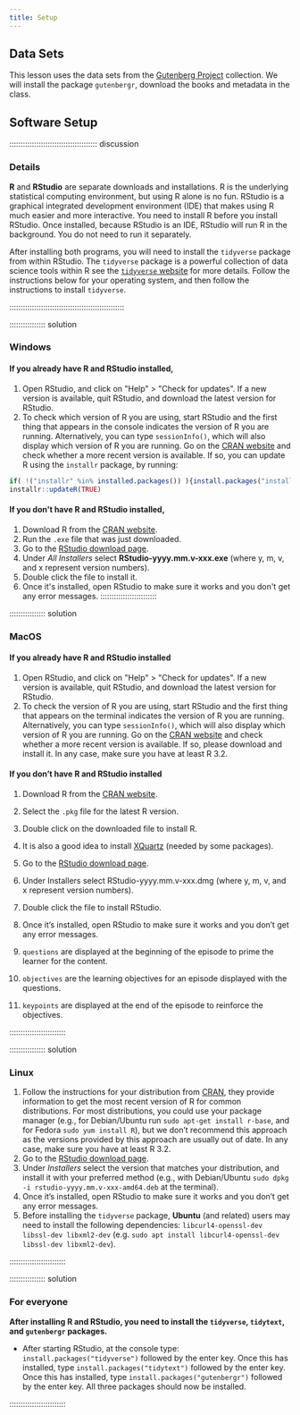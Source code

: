 ```yaml
---
title: Setup
---
```


## Data Sets

This lesson uses the data sets from the [Gutenberg Project](https://www.gutenberg.org/)
collection. We will install the package `gutenbergr`, download the books and metadata 
in the class. 


## Software Setup

::::::::::::::::::::::::::::::::::::::: discussion

### Details

**R** and **RStudio** are separate downloads and installations. R is the underlying 
statistical computing environment, but using R alone is no fun. RStudio is a 
graphical integrated development environment (IDE) that makes using R much easier 
and more interactive. You need to install R before you install RStudio. Once 
installed, because RStudio is an IDE, RStudio will run R in the background. 
You do not need to run it separately.

After installing both programs, you will need to install the `tidyverse` package 
from within RStudio. The `tidyverse` package is a powerful collection of data science 
tools within R see the [`tidyverse` website](https://www.tidyverse.org/) for more 
details. Follow the instructions below for your operating system, and then follow 
the instructions to install `tidyverse`.

:::::::::::::::::::::::::::::::::::::::::::::::::::

:::::::::::::::: solution

### Windows

#### If you already have R and RStudio installed,

1. Open RStudio, and click on "Help" > "Check for updates". If a new version is 
available, quit RStudio, and download the latest version for RStudio.
1. To check which version of R you are using, start RStudio and the first thing 
that appears in the console indicates the version of R you are running. 
Alternatively, you can type `sessionInfo()`, which will also display which 
version of R you are running. Go on the 
[CRAN website](https://cran.r-project.org/bin/windows/base/) and check whether 
a more recent version is available. If so, you can update R using the `installr` 
package, by running:  

```r
if( !("installr" %in% installed.packages()) ){install.packages("installr")}
installr::updateR(TRUE)
```
#### If you don't have R and RStudio installed,

1. Download R from the [CRAN website](http://cran.r-project.org/bin/windows/base/release.htm).
1. Run the `.exe` file that was just downloaded.
1. Go to the [RStudio download page](https://www.rstudio.com/products/rstudio/download/#download).
1. Under *All Installers* select **RStudio-yyyy.mm.v-xxx.exe** (where y, m, v, and x
represent version numbers).
1. Double click the file to install it.
1. Once it's installed, open RStudio to make sure it works and you don't get any error messages.
:::::::::::::::::::::::::

:::::::::::::::: solution

### MacOS

#### If you already have R and RStudio installed

1. Open RStudio, and click on "Help" > "Check for updates". If a new version is available, quit RStudio, and download the latest version for RStudio.
1. To check the version of R you are using, start RStudio and the first thing that appears on the terminal indicates the version of R you are running. Alternatively, you can type `sessionInfo()`, which will also display which version of R you are running. Go on the [CRAN website](https://cran.r-project.org/bin/macosx/) and check whether a more recent version is available. If so, please download and install it. In any case, make sure you have at least R 3.2.

#### If you don’t have R and RStudio installed

1. Download R from the [CRAN website](http://cran.r-project.org/bin/macosx/).
1. Select the `.pkg` file for the latest R version.
1. Double click on the downloaded file to install R.
1. It is also a good idea to install [XQuartz](https://www.xquartz.org/) (needed by some packages).
1. Go to the [RStudio download page](https://www.rstudio.com/products/rstudio/download/#download).
1. Under Installers select RStudio-yyyy.mm.v-xxx.dmg (where y, m, v, and x represent version numbers).
1. Double click the file to install RStudio.
1. Once it’s installed, open RStudio to make sure it works and you don’t get any error messages.


 1. `questions` are displayed at the beginning of the episode to prime the
    learner for the content.
 2. `objectives` are the learning objectives for an episode displayed with
    the questions.
 3. `keypoints` are displayed at the end of the episode to reinforce the
    objectives.

:::::::::::::::::::::::::


:::::::::::::::: solution

### Linux

1. Follow the instructions for your distribution from [CRAN](https://cloud.r-project.org/bin/linux), they provide information to get the most recent version of R for common distributions. For most distributions, you could use your package manager (e.g., for Debian/Ubuntu run `sudo apt-get install r-base`, and for Fedora `sudo yum install R`), but we don’t recommend this approach as the versions provided by this approach are usually out of date. In any case, make sure you have at least R 3.2.
1. Go to the [RStudio download page](https://www.rstudio.com/products/rstudio/download/#download).
1. Under *Installers* select the version that matches your distribution, and install it with your preferred method (e.g., with Debian/Ubuntu `sudo dpkg -i rstudio-yyyy.mm.v-xxx-amd64.deb` at the terminal).
1. Once it’s installed, open RStudio to make sure it works and you don’t get any error messages.
1. Before installing the `tidyverse` package, **Ubuntu** (and related) users may need to install the following dependencies: `libcurl4-openssl-dev libssl-dev libxml2-dev` (e.g. `sudo apt install libcurl4-openssl-dev libssl-dev libxml2-dev`).

:::::::::::::::::::::::::


:::::::::::::::: solution

### For everyone

**After installing R and RStudio, you need to install the `tidyverse`, `tidytext`, and `gutenbergr` packages.**

* After starting RStudio, at the console type: `install.packages("tidyverse")` followed by the enter key. Once this has installed, type `install.packages("tidytext")` followed by the enter key. Once this has installed, type `install.packages("gutenbergr")` followed by the enter key. All three packages should now be installed.

:::::::::::::::::::::::::
